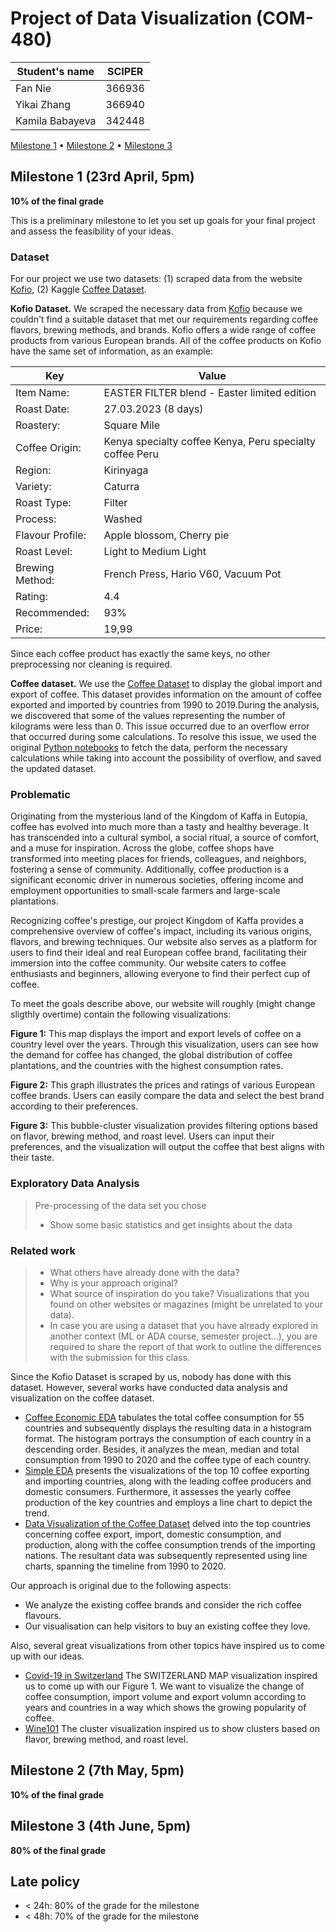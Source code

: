 # Project of Data Visualization (COM-480)

| Student's name | SCIPER |
| -------------- | ------ |
| Fan Nie | 366936 |
| Yikai Zhang | 366940 |
| Kamila Babayeva| 342448 |

[Milestone 1](#milestone-1) • [Milestone 2](#milestone-2) • [Milestone 3](#milestone-3)

## Milestone 1 (23rd April, 5pm)

**10% of the final grade**

This is a preliminary milestone to let you set up goals for your final project and assess the feasibility of your ideas.

### Dataset

For our project we use two datasets: (1) scraped data from the website [Kofio](https://www.kofio.co/), (2) Kaggle [Coffee Dataset](https://www.kaggle.com/datasets/michals22/coffee-dataset).

**Kofio Dataset.** We scraped the necessary data from [Kofio](https://www.kofio.co/) because we couldn't find a suitable dataset that met our requirements regarding coffee flavors, brewing methods, and brands. Kofio offers a wide range of coffee products from various European brands. All of the coffee products on Kofio have the same set of information, as an example:

<!-- TODO: add price and rating? -->

| Key | Value |
| --- | --- |
| Item Name: | EASTER FILTER blend - Easter limited edition |
| Roast Date: | 27.03.2023 (8 days) |
| Roastery: | Square Mile |
| Coffee Origin: | Kenya specialty coffee Kenya, Peru specialty coffee Peru |
| Region: | Kirinyaga |
| Variety: | Caturra |
| Roast Type: | Filter |
| Process: | Washed |
| Flavour Profile: | Apple blossom, Cherry pie |
| Roast Level: | Light to Medium Light |
| Brewing Method: | French Press, Hario V60, Vacuum Pot |
| Rating: | 4.4 |
| Recommended: | 93% |
| Price: | 19,99 |

Since each coffee product has exactly the same keys, no other preprocessing nor cleaning is required.

**Coffee dataset.** We use the [Coffee Dataset](https://www.kaggle.com/datasets/michals22/coffee-dataset) to display the global import and export of coffee. This dataset provides information on the amount of coffee exported and imported by countries from 1990 to 2019.During the analysis, we discovered that some of the values representing the number of kilograms were less than 0. This issue occurred due to an overflow error that occurred during some calculations. To resolve this issue, we used the original [Python notebooks](https://github.com/MSI17819/Coffee_data_analysis/blob/main/Coffee_codeimpro.ipynb) to fetch the data, perform the necessary calculations while taking into account the possibility of overflow, and saved the updated dataset.

### Problematic
Originating from the mysterious land of the Kingdom of Kaffa in Eutopia, coffee has evolved into much more than a tasty and healthy beverage. It has transcended into a cultural symbol, a social ritual, a source of comfort, and a muse for inspiration. Across the globe, coffee shops have transformed into meeting places for friends, colleagues, and neighbors, fostering a sense of community. Additionally, coffee production is a significant economic driver in numerous societies, offering income and employment opportunities to small-scale farmers and large-scale plantations. 

Recognizing coffee's prestige, our project Kingdom of Kaffa provides a comprehensive overview of coffee's impact, including its various origins, flavors, and brewing techniques. Our website also serves as a platform for users to find their ideal and real European coffee brand, facilitating their immersion into the coffee community. Our website caters to coffee enthusiasts and beginners, allowing everyone to find their perfect cup of coffee.

To meet the goals describe above, our website will roughly (might change sligthly overtime) contain the following visualizations:

**Figure 1:** This map displays the import and export levels of coffee on a country level over the years. Through this visualization, users can see how the demand for coffee has changed, the global distribution of coffee plantations, and the countries with the highest consumption rates.

**Figure 2:** This graph illustrates the prices and ratings of various European coffee brands. Users can easily compare the data and select the best brand according to their preferences.

**Figure 3:** This bubble-cluster visualization provides filtering options based on flavor, brewing method, and roast level. Users can input their preferences, and the visualization will output the coffee that best aligns with their taste.


<!-- > Frame the general topic of your visualization and the main axis that you want to develop.
> - What am I trying to show with my visualization?
> - Think of an overview for the project, your motivation, and the target audience. -->


### Exploratory Data Analysis

> Pre-processing of the data set you chose
> - Show some basic statistics and get insights about the data

### Related work


> - What others have already done with the data?
> - Why is your approach original?
> - What source of inspiration do you take? Visualizations that you found on other websites or magazines (might be unrelated to your data).
> - In case you are using a dataset that you have already explored in another context (ML or ADA course, semester project...), you are required to share the report of that work to outline the differences with the submission for this class.

Since the Kofio Dataset is scraped by us, nobody has done with this dataset. However, several works have conducted data analysis and visualization on the coffee dataset.
* [Coffee Economic EDA](https://www.kaggle.com/code/ayaabdalsalam/coffee-economic-eda) tabulates the total coffee consumption for 55 countries and subsequently displays the resulting data in a histogram format. The histogram portrays the consumption of each country in a descending order. Besides, it analyzes the mean, median and total consumption from 1990 to 2020 and the coffee type of each country.
* [Simple EDA](https://www.kaggle.com/code/sabinorsp/simple-eda-for-this-dataset/notebook) presents the visualizations of the top 10 coffee exporting and importing countries, along with the leading coffee producers and domestic consumers. Furthermore, it assesses the yearly coffee production of the key countries and employs a line chart to depict the trend.
* [Data Visualization of the Coffee Dataset](https://www.kaggle.com/code/aaronjones32/data-visualisation-of-the-coffee-dataset) delved into the top countries concerning coffee export, import, domestic consumption, and production, along with the coffee consumption trends of the importing nations. The resultant data was subsequently represented using line charts, spanning the timeline from 1990 to 2020.

Our approach is original due to the following aspects:
* We analyze the existing coffee brands and consider the rich coffee flavours.
* Our visualisation can help visitors to buy an existing coffee they love.

Also, several great visualizations from other topics have inspired us to come up with our ideas.
* [Covid-19 in Switzerland](https://com-480-data-visualization.github.io/com-480-project-lcelo/website/) The SWITZERLAND MAP visualization inspired us to come up with our Figure 1. We want to visualize the change of coffee consumption, import volume and export volumn according to years and countries in a way which shows the growing popularity of coffee.
* [Wine101](https://com-480-data-visualization.github.io/com-480-project-onvagagner/website/index.html) The cluster visualization inspired us to show clusters based on flavor, brewing method, and roast level.

## Milestone 2 (7th May, 5pm)

**10% of the final grade**


## Milestone 3 (4th June, 5pm)

**80% of the final grade**


## Late policy

- < 24h: 80% of the grade for the milestone
- < 48h: 70% of the grade for the milestone

